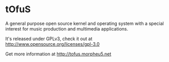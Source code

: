 tOfuS
=====

A general purpose open source kernel and operating system with a special
interest for music production and multimedia applications.

It's released under GPLv3, check it out at http://www.opensource.org/licenses/gpl-3.0

Get more information at http://tofus.morpheu5.net
